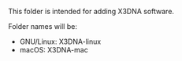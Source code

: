 This folder is intended for adding X3DNA software.

Folder names will be:

* GNU/Linux: X3DNA-linux
* macOS: X3DNA-mac

